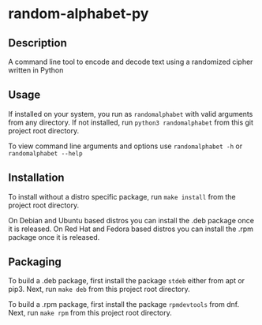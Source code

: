 # random-alphabet-py
## Description
A command line tool to encode and decode text using a randomized cipher written in Python

## Usage
If installed on your system, you run as `randomalphabet` with valid arguments from any directory. 
If not installed, run `python3 randomalphabet` from this git project root directory. 

To view command line arguments and options use `randomalphabet -h` or `randomalphabet --help`

## Installation
To install without a distro specific package, run `make install` from the project root directory.

On Debian and Ubuntu based distros you can install the .deb package once it is released.
On Red Hat and Fedora based distros you can install the .rpm package once it is released.

## Packaging
To build a .deb package, first install the package `stdeb` either from apt or pip3. 
Next, run `make deb` from this project root directory.

To build a .rpm package, first install the package `rpmdevtools` from dnf.
Next, run `make rpm` from this project root directory.
